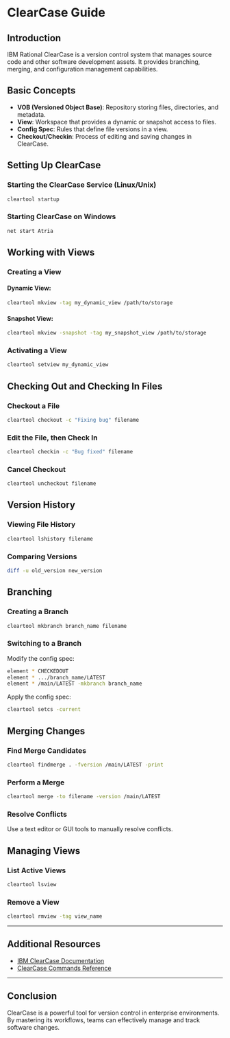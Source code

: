 # ClearCase Guide

## Introduction

IBM Rational ClearCase is a version control system that manages source code and other software development assets. It provides branching, merging, and configuration management capabilities.

## Basic Concepts

- **VOB (Versioned Object Base)**: Repository storing files, directories, and metadata.
- **View**: Workspace that provides a dynamic or snapshot access to files.
- **Config Spec**: Rules that define file versions in a view.
- **Checkout/Checkin**: Process of editing and saving changes in ClearCase.

## Setting Up ClearCase

### Starting the ClearCase Service (Linux/Unix)

```sh
cleartool startup
```

### Starting ClearCase on Windows

```sh
net start Atria
```

## Working with Views

### Creating a View

#### Dynamic View:

```sh
cleartool mkview -tag my_dynamic_view /path/to/storage
```

#### Snapshot View:

```sh
cleartool mkview -snapshot -tag my_snapshot_view /path/to/storage
```

### Activating a View

```sh
cleartool setview my_dynamic_view
```

## Checking Out and Checking In Files

### Checkout a File

```sh
cleartool checkout -c "Fixing bug" filename
```

### Edit the File, then Check In

```sh
cleartool checkin -c "Bug fixed" filename
```

### Cancel Checkout

```sh
cleartool uncheckout filename
```

## Version History

### Viewing File History

```sh
cleartool lshistory filename
```

### Comparing Versions

```sh
diff -u old_version new_version
```

## Branching

### Creating a Branch

```sh
cleartool mkbranch branch_name filename
```

### Switching to a Branch

Modify the config spec:

```sh
element * CHECKEDOUT
element * .../branch_name/LATEST
element * /main/LATEST -mkbranch branch_name
```

Apply the config spec:

```sh
cleartool setcs -current
```

## Merging Changes

### Find Merge Candidates

```sh
cleartool findmerge . -fversion /main/LATEST -print
```

### Perform a Merge

```sh
cleartool merge -to filename -version /main/LATEST
```

### Resolve Conflicts

Use a text editor or GUI tools to manually resolve conflicts.

## Managing Views

### List Active Views

```sh
cleartool lsview
```

### Remove a View

```sh
cleartool rmview -tag view_name
```

---

## Additional Resources

- [IBM ClearCase Documentation](https://www.ibm.com/docs/en/rational-clearcase)
- [ClearCase Commands Reference](https://www.ibm.com/docs/en/rational-clearcase/9.0.1?topic=commands)

---
## Conclusion

ClearCase is a powerful tool for version control in enterprise environments. By mastering its workflows, teams can effectively manage and track software changes.
